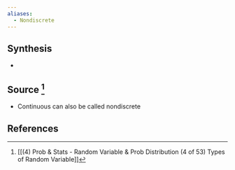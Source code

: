 ```yaml
---
aliases:
  - Nondiscrete
---
```

## Synthesis
- 
## Source [^1]
- Continuous can also be called nondiscrete
## References

[^1]: [[(4) Prob & Stats - Random Variable & Prob Distribution (4 of 53) Types of Random Variable]]